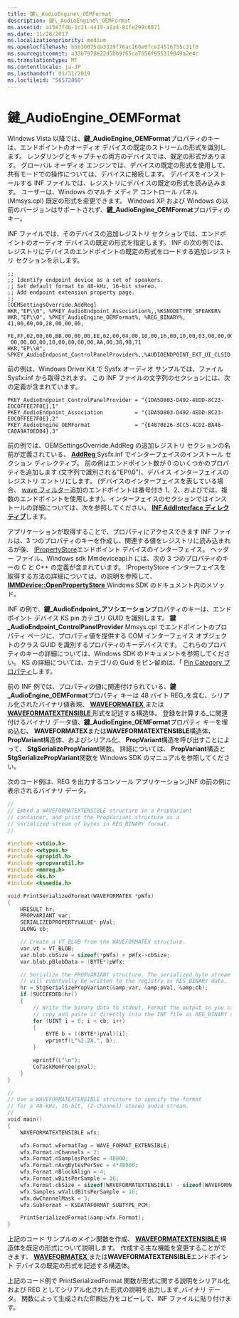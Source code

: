 ```yaml
---
title: 鍵\_AudioEngine\_OEMFormat
description: 鍵\_AudioEngine\_OEMFormat
ms.assetid: a1587f46-1c21-4419-a1a4-81fe299c6871
ms.date: 11/28/2017
ms.localizationpriority: medium
ms.openlocfilehash: b5630075da3329f76ac160e0fce24516755c31f8
ms.sourcegitcommit: a33b7978e22d5bb9f65ca7056f955319049a2e4c
ms.translationtype: MT
ms.contentlocale: ja-JP
ms.lasthandoff: 01/31/2019
ms.locfileid: "56572860"
---
```

# <a name="pkeyaudioengineoemformat"></a>鍵\_AudioEngine\_OEMFormat


Windows Vista 以降では、**鍵\_AudioEngine\_OEMFormat**プロパティのキーは、エンドポイントのオーディオ デバイスの既定のストリームの形式を識別します。 レンダリングとキャプチャの両方のデバイスでは、既定の形式があります。 グローバル オーディオ エンジンでは、デバイスの既定の形式を使用して、共有モードでの操作については、デバイスに接続します。 デバイスをインストールする INF ファイルでは、レジストリにデバイスの既定の形式を読み込みます。 ユーザーは、Windows のマルチ メディア コントロール パネル (Mmsys.cpl) 既定の形式を変更できます。 Windows XP および Windows の以前のバージョンはサポートされず、**鍵\_AudioEngine\_OEMFormat**プロパティのキー。

INF ファイルでは、そのデバイスの追加レジストリ セクションでは、エンドポイントのオーディオ デバイスの既定の形式を指定します。 INF の次の例では、レジストリにデバイスのエンドポイントの既定の形式をロードする追加レジストリ セクションを示します。

```inf
;;
;; Identify endpoint device as a set of speakers.
;; Set default format to 48-kHz, 16-bit stereo.
;; Add endpoint extension property page.
;;
[OEMSettingsOverride.AddReg]
HKR,"EP\\0", %PKEY_AudioEndpoint_Association%,,%KSNODETYPE_SPEAKER%
HKR,"EP\\0", %PKEY_AudioEngine_OEMFormat%, %REG_BINARY%, 41,00,00,00,28,00,00,00,
 FE,FF,02,00,80,BB,00,00,00,EE,02,00,04,00,10,00,16,00,10,00,03,00,00,00,01,00,
 00,00,00,00,10,00,80,00,00,AA,00,38,9B,71
HKR,"EP\\0", %PKEY_AudioEndpoint_ControlPanelProvider%,,%AUDIOENDPOINT_EXT_UI_CLSID
```

前の例は、Windows Driver Kit で Sysfx オーディオ サンプルでは、ファイル Sysfx.inf から取得されます。 この INF ファイルの文字列のセクションには、次の定義が含まれています。

```inf
PKEY_AudioEndpoint_ControlPanelProvider = "{1DA5D803-D492-4EDD-8C23-E0C0FFEE7F0E},1"
PKEY_AudioEndpoint_Association          = "{1DA5D803-D492-4EDD-8C23-E0C0FFEE7F0E},2"
PKEY_AudioEngine_OEMFormat              = "{E4870E26-3CC5-4CD2-BA46-CA0A9A70ED04},3"
```

前の例では、OEMSettingsOverride.AddReg の追加レジストリ セクションの名前が定義されている、 [ **AddReg** ](https://msdn.microsoft.com/library/windows/hardware/ff546320) Sysfx.inf でインターフェイスのインストール セクション ディレクティブ。 前の例はエンドポイント数が 0 のいくつかのプロパティを追加します (文字列で識別される"EP\\\\0")、デバイス インターフェイスのレジストリ エントリにします。 (デバイスのインターフェイスを表している場合、 [wave フィルター](https://msdn.microsoft.com/library/windows/hardware/ff538862)追加のエンドポイントは番号付き 1、2、およびでは、複数のエンドポイントを使用します)。インターフェイスのセクションではインストールの詳細については、次を参照してください。 [ **INF AddInterface ディレクティブ**](https://msdn.microsoft.com/library/windows/hardware/ff546310)します。

アプリケーションが取得することで、プロパティにアクセスできます INF ファイルは、3 つのプロパティのキーを作成し、関連する値をレジストリに読み込まれるが後、 [IPropertyStore](https://msdn.microsoft.com/library/windows/hardware/ff536954)エンドポイント デバイスのインターフェイス。 ヘッダー ファイル、Windows sdk Mmdeviceapi.h には、次の 3 つのプロパティのキーの C と C++ の定義が含まれています。 IPropertyStore インターフェイスを取得する方法の詳細については、の説明を参照して、 [ **IMMDevice::OpenPropertyStore** ](https://msdn.microsoft.com/library/windows/desktop/dd371412) Windows SDK のドキュメント内のメソッド。

INF の例で、**鍵\_AudioEndpoint\_アソシエーション**プロパティのキーは、エンドポイント デバイス KS pin カテゴリ GUID を識別します。 **鍵\_AudioEndpoint\_ControlPanelProvider** Mmsys.cpl でエンドポイントのプロパティ ページに、プロパティ値を提供する COM インターフェイス オブジェクトのクラス GUID を識別するプロパティのキーデバイスです。 これらのプロパティのキーの詳細については、Windows SDK のドキュメントを参照してください。 KS の詳細については、カテゴリの Guid をピン留めは、「 [Pin Category プロパティ](https://msdn.microsoft.com/library/windows/hardware/ff537742)します。

前の INF 例では、プロパティの値に関連付けられている、**鍵\_AudioEngine\_OEMFormat**プロパティ キーは 48 バイト REG\_を含む、シリアル化されたバイナリ値表現、 [ **WAVEFORMATEX** ](https://msdn.microsoft.com/library/windows/hardware/ff538799)または[ **WAVEFORMATEXTENSIBLE** ](https://msdn.microsoft.com/library/windows/hardware/ff538802)形式を記述する構造体。 登録を計算する\_に関連付けるバイナリ データ値、**鍵\_AudioEngine\_OEMFormat**プロパティ キーを埋め込む、 **WAVEFORMATEX**または**WAVEFORMATEXTENSIBLE**構造体、 **PropVariant**構造体、およびシリアル化、 **PropVariant**構造を呼び出すことによって、 **StgSerializePropVariant**関数。 詳細については、 **PropVariant**構造と**StgSerializePropVariant**関数を Windows SDK のマニュアルを参照してください。

次のコード例は、REG を出力するコンソール アプリケーション\_INF の前の例に表示されるバイナリ データ。

```cpp
//
// Embed a WAVEFORMATEXTENSIBLE structure in a PropVariant
// container, and print the PropVariant structure as a
// serialized stream of bytes in REG_BINARY format.
//

#include <stdio.h>
#include <wtypes.h>
#include <propidl.h>
#include <propvarutil.h>
#include <mmreg.h>
#include <ks.h>
#include <ksmedia.h>

void PrintSerializedFormat(WAVEFORMATEX *pWfx)
{
    HRESULT hr;
    PROPVARIANT var;
    SERIALIZEDPROPERTYVALUE* pVal;
    ULONG cb;

    // Create a VT_BLOB from the WAVEFORMATEX structure.
    var.vt = VT_BLOB;
    var.blob.cbSize = sizeof(*pWfx) + pWfx->cbSize;
    var.blob.pBlobData = (BYTE*)pWfx;

    // Serialize the PROPVARIANT structure. The serialized byte stream
    // will eventually be written to the registry as REG_BINARY data.
    hr = StgSerializePropVariant(&amp;var, &amp;pVal, &amp;cb);
    if (SUCCEEDED(hr))
    {
        // Write the binary data to stdout. Format the output so you can
        // copy and paste it directly into the INF file as REG_BINARY data.
        for (UINT i = 0; i < cb; i++)
        {
            BYTE b = ((BYTE*)pVal)[i];
            wprintf(L"%2.2X,", b);
        }

        wprintf(L"\n");
        CoTaskMemFree(pVal);
    }
}

//
// Use a WAVEFORMATEXTENSIBLE structure to specify the format
// for a 48-kHz, 16-bit, (2-channel) stereo audio stream.
//
void main()
{
    WAVEFORMATEXTENSIBLE wfx;

    wfx.Format.wFormatTag = WAVE_FORMAT_EXTENSIBLE;
    wfx.Format.nChannels = 2;
    wfx.Format.nSamplesPerSec = 48000;
    wfx.Format.nAvgBytesPerSec = 4*48000;
    wfx.Format.nBlockAlign = 4;
    wfx.Format.wBitsPerSample = 16;
    wfx.Format.cbSize = sizeof(WAVEFORMATEXTENSIBLE) - sizeof(WAVEFORMATEX);
    wfx.Samples.wValidBitsPerSample = 16;
    wfx.dwChannelMask = 3;
    wfx.SubFormat = KSDATAFORMAT_SUBTYPE_PCM;

    PrintSerializedFormat(&amp;wfx.Format);
}
```

上記のコード サンプルのメイン関数を作成、 [ **WAVEFORMATEXTENSIBLE** ](https://msdn.microsoft.com/library/windows/hardware/ff538802)構造体を既定の形式について説明します。 作成する主な機能を変更することができます、 [ **WAVEFORMATEX** ](https://msdn.microsoft.com/library/windows/hardware/ff538799)または**WAVEFORMATEXTENSIBLE**エンドポイント デバイスの既定の形式を記述する構造体。

上記のコード例で PrintSerializedFormat 関数が形式に関する説明をシリアル化および REG としてシリアル化された形式の説明を出力します\_バイナリ データ。 関数によって生成された印刷出力をコピーして、INF ファイルに貼り付けます。

 

 






